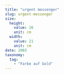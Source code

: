 ```yaml
---
title: "urgent messenger"
slug: urgent-messenger
size:
  height:
    value: 16
    unit: cm
  width:
    value: 21
    unit: cm
date: 2003
taxonomy:
  tag:
    - "Farbe auf Gold"
---
```

